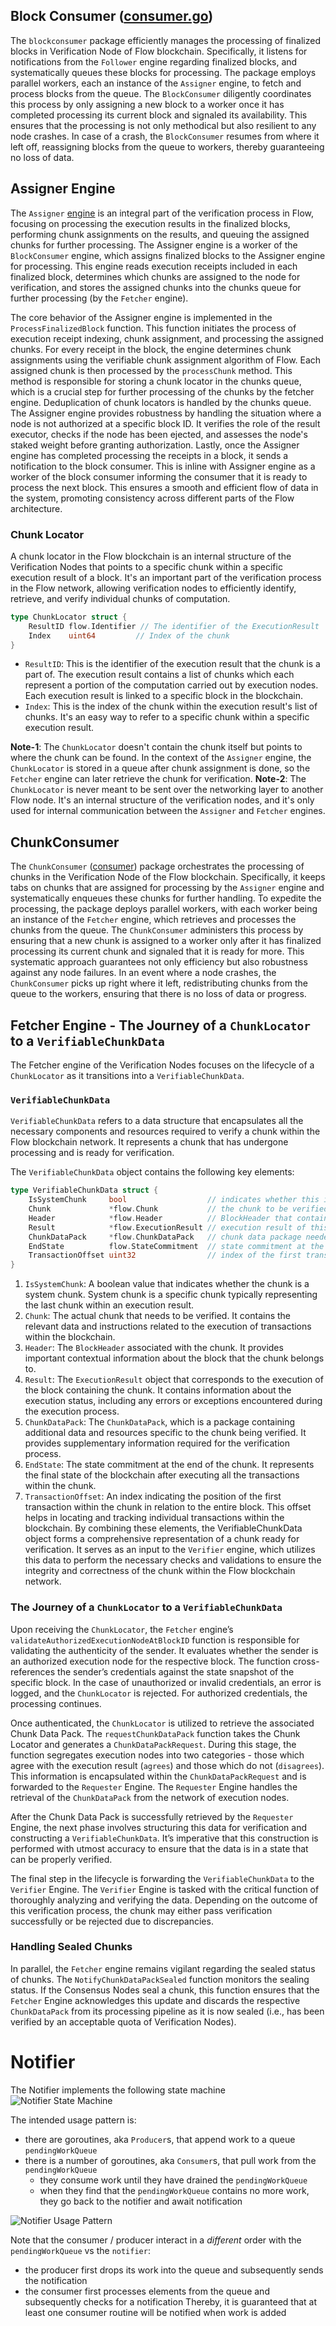 ## Block Consumer ([consumer.go](verification%2Fassigner%2Fblockconsumer%2Fconsumer.go))
The `blockconsumer` package efficiently manages the processing of finalized blocks in Verification Node of Flow blockchain.
Specifically, it listens for notifications from the `Follower` engine regarding finalized blocks, and systematically 
queues these blocks for processing. The package employs parallel workers, each an instance of the `Assigner` engine, 
to fetch and process blocks from the queue. The `BlockConsumer` diligently coordinates this process by only assigning 
a new block to a worker once it has completed processing its current block and signaled its availability. 
This ensures that the processing is not only methodical but also resilient to any node crashes. 
In case of a crash, the `BlockConsumer` resumes from where it left off, reassigning blocks from the queue to workers,
thereby guaranteeing no loss of data.

## Assigner Engine 
The `Assigner` [engine](verification%2Fassigner%2Fengine.go) is an integral part of the verification process in Flow, 
focusing on processing the execution results in the finalized blocks, performing chunk assignments on the results, and
queuing the assigned chunks for further processing. The Assigner engine is a worker of the `BlockConsumer` engine,
which assigns finalized blocks to the Assigner engine for processing.
This engine reads execution receipts included in each finalized block, 
determines which chunks are assigned to the node for verification, 
and stores the assigned chunks into the chunks queue for further processing (by the `Fetcher` engine).

The core behavior of the Assigner engine is implemented in the `ProcessFinalizedBlock` function. 
This function initiates the process of execution receipt indexing, chunk assignment, and processing the assigned chunks. 
For every receipt in the block, the engine determines chunk assignments using the verifiable chunk assignment algorithm of Flow.
Each assigned chunk is then processed by the `processChunk` method. This method is responsible for storing a chunk locator in the chunks queue, 
which is a crucial step for further processing of the chunks by the fetcher engine. 
Deduplication of chunk locators is handled by the chunks queue.
The Assigner engine provides robustness by handling the situation where a node is not authorized at a specific block ID. 
It verifies the role of the result executor, checks if the node has been ejected, and assesses the node's staked weight before granting authorization.
Lastly, once the Assigner engine has completed processing the receipts in a block, it sends a notification to the block consumer. This is inline with 
Assigner engine as a worker of the block consumer informing the consumer that it is ready to process the next block.
This ensures a smooth and efficient flow of data in the system, promoting consistency across different parts of the Flow architecture.

### Chunk Locator
A chunk locator in the Flow blockchain is an internal structure of the Verification Nodes that points to a specific chunk 
within a specific execution result of a block. It's an important part of the verification process in the Flow network,
allowing verification nodes to efficiently identify, retrieve, and verify individual chunks of computation.

```go
type ChunkLocator struct {
    ResultID flow.Identifier // The identifier of the ExecutionResult
    Index    uint64         // Index of the chunk
}
```
- `ResultID`: This is the identifier of the execution result that the chunk is a part of. The execution result contains a list of chunks which each represent a portion of the computation carried out by execution nodes. Each execution result is linked to a specific block in the blockchain.
- `Index`: This is the index of the chunk within the execution result's list of chunks. It's an easy way to refer to a specific chunk within a specific execution result.

**Note-1**: The `ChunkLocator` doesn't contain the chunk itself but points to where the chunk can be found. In the context of the `Assigner` engine, the `ChunkLocator` is stored in a queue after chunk assignment is done, so the `Fetcher` engine can later retrieve the chunk for verification.
**Note-2**: The `ChunkLocator` is never meant to be sent over the networking layer to another Flow node. It's an internal structure of the verification nodes, and it's only used for internal communication between the `Assigner` and `Fetcher` engines.


## ChunkConsumer 
The `ChunkConsumer` ([consumer](verification%2Ffetcher%2Fchunkconsumer%2Fconsumer.go)) package orchestrates the processing of chunks in the Verification Node of the Flow blockchain. 
Specifically, it keeps tabs on chunks that are assigned for processing by the `Assigner` engine and systematically enqueues these chunks for further handling. 
To expedite the processing, the package deploys parallel workers, with each worker being an instance of the `Fetcher` engine, which retrieves and processes the chunks from the queue. 
The `ChunkConsumer` administers this process by ensuring that a new chunk is assigned to a worker only after it has finalized processing its current chunk and signaled that it is ready for more. 
This systematic approach guarantees not only efficiency but also robustness against any node failures. In an event where a node crashes,
the `ChunkConsumer` picks up right where it left, redistributing chunks from the queue to the workers, ensuring that there is no loss of data or progress.

## Fetcher Engine - The Journey of a `ChunkLocator` to a `VerifiableChunkData`
The Fetcher engine of the Verification Nodes focuses on the lifecycle of a `ChunkLocator` as it transitions into a `VerifiableChunkData`.

### `VerifiableChunkData`
`VerifiableChunkData` refers to a data structure that encapsulates all the necessary components and resources required to
verify a chunk within the Flow blockchain network. It represents a chunk that has undergone processing and is ready for verification.

The `VerifiableChunkData` object contains the following key elements:
```go
type VerifiableChunkData struct {
	IsSystemChunk     bool                  // indicates whether this is a system chunk
	Chunk             *flow.Chunk           // the chunk to be verified
	Header            *flow.Header          // BlockHeader that contains this chunk
	Result            *flow.ExecutionResult // execution result of this block
	ChunkDataPack     *flow.ChunkDataPack   // chunk data package needed to verify this chunk
	EndState          flow.StateCommitment  // state commitment at the end of this chunk
	TransactionOffset uint32                // index of the first transaction in a chunk within a block
}
```
1. `IsSystemChunk`: A boolean value that indicates whether the chunk is a system chunk. System chunk is a specific chunk typically representing the last chunk within an execution result.
2. `Chunk`: The actual chunk that needs to be verified. It contains the relevant data and instructions related to the execution of transactions within the blockchain.
3. `Header`: The `BlockHeader` associated with the chunk. It provides important contextual information about the block that the chunk belongs to.
4. `Result`: The `ExecutionResult` object that corresponds to the execution of the block containing the chunk. It contains information about the execution status, including any errors or exceptions encountered during the execution process.
5. `ChunkDataPack`: The `ChunkDataPack`, which is a package containing additional data and resources specific to the chunk being verified. It provides supplementary information required for the verification process.
6. `EndState`: The state commitment at the end of the chunk. It represents the final state of the blockchain after executing all the transactions within the chunk.
7. `TransactionOffset`: An index indicating the position of the first transaction within the chunk in relation to the entire block. This offset helps in locating and tracking individual transactions within the blockchain.
By combining these elements, the VerifiableChunkData object forms a comprehensive representation of a chunk ready for verification. It serves as an input to the `Verifier` engine, which utilizes this data to perform the necessary checks and validations to ensure the integrity and correctness of the chunk within the Flow blockchain network.

### The Journey of a `ChunkLocator` to a `VerifiableChunkData`
Upon receiving the `ChunkLocator`, the `Fetcher` engine’s `validateAuthorizedExecutionNodeAtBlockID` function is responsible 
for validating the authenticity of the sender. It evaluates whether the sender is an authorized execution node for the respective block. 
The function cross-references the sender’s credentials against the state snapshot of the specific block. 
In the case of unauthorized or invalid credentials, an error is logged, and the `ChunkLocator` is rejected. 
For authorized credentials, the processing continues.

Once authenticated, the `ChunkLocator` is utilized to retrieve the associated Chunk Data Pack. 
The `requestChunkDataPack` function takes the Chunk Locator and generates a `ChunkDataPackRequest`. 
During this stage, the function segregates execution nodes into two categories - those which agree with the execution result (`agrees`) and those which do not (`disagrees`). 
This information is encapsulated within the `ChunkDataPackRequest` and is forwarded to the `Requester` Engine. 
The `Requester` Engine handles the retrieval of the `ChunkDataPack` from the network of execution nodes.

After the Chunk Data Pack is successfully retrieved by the `Requester` Engine,
the next phase involves structuring this data for verification and constructing a `VerifiableChunkData`. 
It’s imperative that this construction is performed with utmost accuracy to ensure that the data is in a state that can be properly verified.

The final step in the lifecycle is forwarding the `VerifiableChunkData` to the `Verifier` Engine. The `Verifier` Engine is tasked with the critical function 
of thoroughly analyzing and verifying the data. Depending on the outcome of this verification process, 
the chunk may either pass verification successfully or be rejected due to discrepancies.

### Handling Sealed Chunks
In parallel, the `Fetcher` engine remains vigilant regarding the sealed status of chunks. 
The `NotifyChunkDataPackSealed` function monitors the sealing status.
If the Consensus Nodes seal a chunk, this function ensures that the `Fetcher` Engine acknowledges this update and discards the respective 
`ChunkDataPack` from its processing pipeline as it is now sealed (i.e., has been verified by an acceptable quota of Verification Nodes).


# Notifier
The Notifier implements the following state machine
![Notifier State Machine](/docs/NotifierStateMachine.png)

The intended usage pattern is:
* there are goroutines, aka `Producer`s, that append work to a queue `pendingWorkQueue`
* there is a number of goroutines, aka `Consumer`s, that pull work from the `pendingWorkQueue`
   * they consume work until they have drained the `pendingWorkQueue`
   * when they find that the `pendingWorkQueue` contains no more work, they go back to 
     the notifier and await notification 

![Notifier Usage Pattern](/docs/NotifierUsagePattern.png)

Note that the consumer / producer interact in a _different_ order with the `pendingWorkQueue` vs the `notifier`:
* the producer first drops its work into the queue and subsequently sends the notification 
* the consumer first processes elements from the queue and subsequently checks for a notification 
Thereby, it is guaranteed that at least one consumer routine will be notified when work is added


